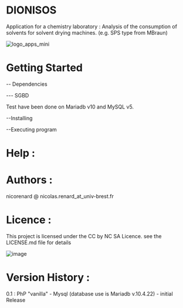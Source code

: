# DIONISOS

Application for a chemistry laboratory : Analysis of the consumption of solvents for solvent drying machines. (e.g. SPS type from MBraun)

![logo_apps_mini](https://user-images.githubusercontent.com/39690470/150091810-adcce465-3acf-4c3a-b96b-51c83f357669.png)


# Getting Started

-- Dependencies

--- SGBD  

Test have been done on Mariadb v10 and MySQL v5.

--Installing

--Executing program

# Help : 

# Authors : 
 nicorenard @ nicolas.renard_at_univ-brest.fr

# Licence : 
This project is licensed under the CC by NC SA Licence. see the LICENSE.md file for details

![image](https://user-images.githubusercontent.com/39690470/150088732-f6241230-d3ee-46a0-94db-8b776b63e398.png)


# Version History :
0.1 : PhP "vanilla" - Mysql (database use is Mariadb v.10.4.22) - initial Release

